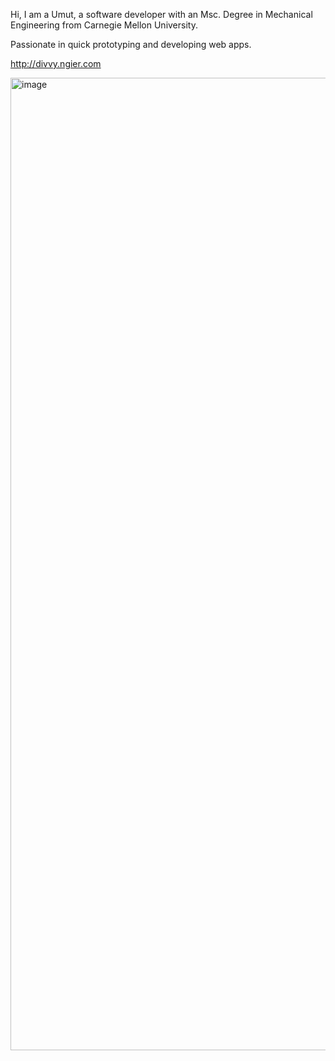 Hi, I am a Umut, a software developer with an Msc. Degree in Mechanical Engineering  from Carnegie Mellon University. 

Passionate in quick prototyping and developing web apps. 

http://divvy.ngier.com

<img width="1556" alt="image" src="https://github.com/umutsoysal/umutsoysal/assets/10604284/fc9c5088-d8f5-48a2-8b89-b942349f75f2">


